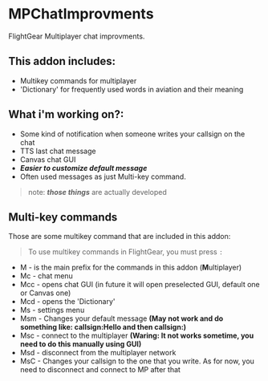 # MPChatImprovments
FlightGear Multiplayer chat improvments.
## This addon includes:
- Multikey commands for multiplayer
- 'Dictionary' for frequently used words in aviation and their meaning

## What i'm working on?:

- Some kind of notification when someone writes your callsign on the chat
- TTS last chat message
- Canvas chat GUI
- ***Easier to customize default message***
- Often used messages as just Multi-key command.
> note: ***those things*** are actually developed

## Multi-key commands
Those are some multikey command that are included in this addon:
> To use multikey commands in FlightGear, you must press `:`
- M - is the main prefix for the commands in this addon (**M**ultiplayer)
- Mc - chat menu
- Mcc - opens chat GUI (in future it will open preselected GUI, default one or Canvas one)
- Mcd - opens the 'Dictionary'
- Ms - settings menu
- Msm<message> - Changes your default message **(May not work and do something like: callsign:Hello and then callsign:<message>)**
- Msc - connect to the multiplayer **(Waring: It not works sometime, you need to do this manually using GUI)**
- Msd - disconnect from the multiplayer network
- MsC<callsign> - Changes your callsign to the one that you write. As for now, you need to disconnect and connect to MP after that
 
